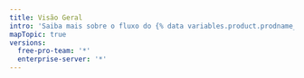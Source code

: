 ```yaml
---
title: Visão Geral
intro: 'Saiba mais sobre o fluxo do {% data variables.product.prodname_dotcom %} e diferentes maneiras de colaborar e discutir seus projetos.'
mapTopic: true
versions:
  free-pro-team: '*'
  enterprise-server: '*'
---
```


